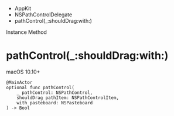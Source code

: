 

- AppKit
- NSPathControlDelegate
-  pathControl(\_:shouldDrag:with:) 

Instance Method

# pathControl(\_:shouldDrag:with:)

macOS 10.10+

``` source
@MainActor
optional func pathControl(
    _ pathControl: NSPathControl,
    shouldDrag pathItem: NSPathControlItem,
    with pasteboard: NSPasteboard
) -> Bool
```

